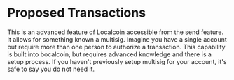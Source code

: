 # Proposed Transactions

This is an advanced feature of Localcoin accessible from the send feature. It allows for something known a multisig. Imagine you have a single account but require more than one person to authorize a transaction. This capability is built into bocalcoin, but requires advanced knowledge and there is a setup process. If you haven't previously setup multisig for your account, it's safe to say you do not need it.
